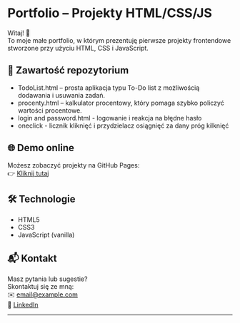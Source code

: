 # Portfolio – Projekty HTML/CSS/JS

Witaj! 👋  
To moje małe portfolio, w którym prezentuję pierwsze projekty frontendowe stworzone przy użyciu HTML, CSS i JavaScript.

## 📁 Zawartość repozytorium

- TodoList.html – prosta aplikacja typu To-Do list z możliwością dodawania i usuwania zadań.
- procenty.html – kalkulator procentowy, który pomaga szybko policzyć wartości procentowe.
- login and password.html - logowanie i reakcja na błędne hasło
- oneclick - licznik kliknięć i przydzielacz osiągnięć za dany próg kilknięć

## 🌐 Demo online

Możesz zobaczyć projekty na GitHub Pages:  
👉 [Kliknij tutaj](https://github.com/Yasu45/github-portfoilio.git) 
## 🛠 Technologie

- HTML5
- CSS3
- JavaScript (vanilla)

## 📬 Kontakt

Masz pytania lub sugestie?  
Skontaktuj się ze mną:  
✉️ email@example.com  
🔗 [LinkedIn](https://linkedin.com/in/twoj-profil)

---

